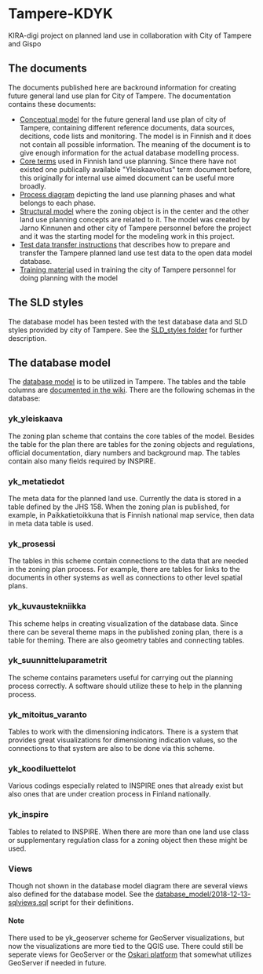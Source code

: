 # Tampere-KDYK
KIRA-digi project on planned land use in collaboration with City of Tampere and Gispo

## The documents

The documents published here are backround information for creating future general land use plan for City of Tampere. The documentation contains these documents:

- [Conceptual model](documents/Tampere_KDYK_käsitemalli_2018-05a.png) for the future general land use plan of city of Tampere, containing different reference documents, data sources, decitions, code lists and monitoring. The model is in Finnish and it does not contain all possible information. The meaning of the document is to give enough information for the actual database modelling process.
- [Core terms](documents/Yleiskaavoituksen_keskeisiä_käsitteitä_2018.pdf) used in Finnish land use planning. Since there have not existed one publically available "Yleiskaavoitus" term document  before, this originally for internal use aimed document can be useful more broadly.
- [Process diagram](documents/Tampere_yleiskaava_prosessikaavio.pdf) depicting the land use planning phases and what belongs to each phase.
- [Structural model](documents/tampere_tietomallin_kaavaobjektin_rakenne_ja_liittyminen.png) where the zoning object is in the center and the other land use planning concepts are related to it. The model was created by Jarno Kinnunen and other city of Tampere personnel before the project and it was the starting model for the modeling work in this project.
- [Test data transfer instructions](documents/Tietokanta-aineistojen%20siirron%20suunnitelma.pdf) that describes how to prepare and transfer the Tampere planned land use test data to the open data model database.
- [Training material](documents/Gispo_koulutus%20-%20Tampereen%20yleiskaavan%20tietomalli%20-%20avoin.pdf) used in training the city of Tampere personnel for doing planning with the model

## The SLD styles

The database model has been tested with the test database data and SLD styles provided by city of Tampere. See the [SLD_styles folder](SLD_styles) for further description.

## The database model

The [database model](database_model) is to be utilized in Tampere. The tables and the table columns are [documented in the wiki](https://github.com/GispoCoding/Tampere-KDYK/wiki). There are the following schemas in the database:

### yk_yleiskaava

The zoning plan scheme that contains the core tables of the model. Besides the table for the plan there are tables for the zoning objects and regulations, official documentation, diary numbers and background map. The tables contain also many fields required by INSPIRE.

### yk_metatiedot

The meta data for the planned land use. Currently the data is stored in a table defined by the JHS 158. When the zoning plan is published, for example, in Paikkatietoikkuna that is Finnish national map service, then data in meta data table is used.

### yk_prosessi

The tables in this scheme contain connections to the data that are needed in the zoning plan process. For example, there are tables for links to the documents in other systems as well as connections to other level spatial plans.

### yk_kuvaustekniikka

This scheme helps in creating visualization of the database data. Since there can be several theme maps in the published zoning plan, there is a table for theming. There are also geometry tables and connecting tables.

### yk_suunnitteluparametrit

The scheme contains parameters useful for carrying out the planning process correctly. A software should utilize these to help in the planning process.

### yk_mitoitus_varanto

Tables to work with the dimensioning indicators. There is a system that provides great visualizations for dimensioning indication values, so the connections to that system are also to be done via this scheme.

### yk_koodiluettelot

Various codings especially related to INSPIRE ones that already exist but also ones that are under creation process in Finland nationally.

### yk_inspire

Tables to related to INSPIRE. When there are more than one land use class or supplementary regulation class for a zoning object then these might be used.

### Views

Though not shown in the database model diagram there are several views also defined for the database model. See the [database_model/2018-12-13-sqlviews.sql](database_model/2018-12-13-sqlviews.sql) script for their definitions.

#### Note

There used to be yk_geoserver scheme for GeoServer visualizations, but now the visualizations are more tied to the QGIS use. There could still be seperate views for GeoServer or the [Oskari platform](http://oskari.org/) that somewhat utilizes GeoServer if needed in future.

